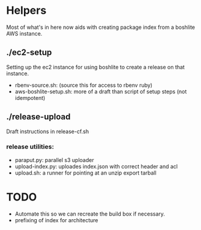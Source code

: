 # Helpers

Most of what's in here now aids with creating package index from a boshlite AWS instance.

## ./ec2-setup

Setting up the ec2 instance for using boshlite to create a release
on that instance.

 - rbenv-source.sh: (source this for access to rbenv ruby)
 - aws-boshlite-setup.sh: more of a draft than script of setup steps (not idempotent)

## ./release-upload

Draft instructions in release-cf.sh

### release utilities:
 - paraput.py: parallel s3 uploader
 - upload-index.py: uploades index.json with correct header and acl
 - upload.sh: a runner for pointing at an unzip export tarball

# TODO

 - Automate this so we can recreate the build box if necessary.
 - prefixing of index for architecture
